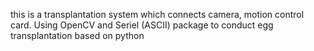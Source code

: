 this is a transplantation system which connects camera, motion control card. Using OpenCV and Seriel (ASCII) package to conduct egg transplantation based on python
